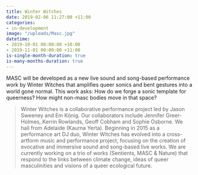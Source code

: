```yaml
---
title: Winter Witches
date: 2019-02-06 11:27:00 +11:00
categories:
- in-development
image: "/uploads/Masc.jpg"
datetime:
- 2019-10-01 00:00:00 +10:00
- 2019-11-01 00:00:00 +11:00
is-single-month-duration: true
is-many-months-duration: true
---
```


MASC will be developed as a new live sound and song-based performance work by Winter Witches that ampliﬁes queer sonics and bent gestures into a world gone normal.  This work asks: How do we forge a sonic template for queerness? How might non-masc bodies move in that space?

> Winter Witches is a collaborative performance project led by Jason Sweeney and Em König. Our collaborators include Jennifer Greer-Holmes, Kerrin Rowlands, Geoff Cobham and Sophie Osborne. We hail from Adelaide (Kaurna Yerta). Beginning in 2015 as a performance art DJ duo, Winter Witches has evolved into a cross-artform music and performance project, focusing on the creation of evocative and immersive sound and song-based live works. We are currently working on a trio of works (Sentients, MASC & Nature) that respond to the links between climate change, ideas of queer masculinities and visions of a queer ecological future.